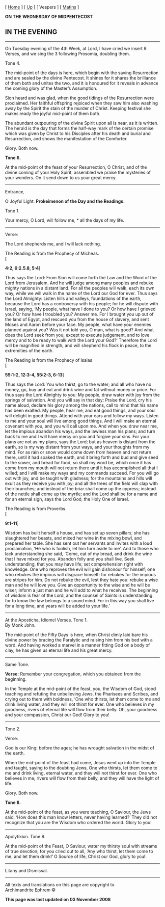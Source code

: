 \[ [Home](index.md) \] \[ [Up](midpent.md) \] \[ Vespers \]
\[ [Matins](MidPentM.md) \]

**ON THE WEDNESDAY OF MIDPENTECOST**

## IN THE EVENING

****

On Tuesday evening of the 4th Week, at Lord, I have cried we insert 6
Verses, and we sing the 3 following Prosomia, doubling them.

Tone 4.

The mid-point of the days is here, which begin with the saving
Resurrection and are sealed by the divine Pentecost. It shines for it
shares the brilliance of them both and unites the two, and it is
honoured for it reveals in advance the coming glory of the Master’s
Assumption.

Sion heard and was glad, when the good tidings of the Resurrection were
proclaimed. Her faithful offspring rejoiced when they saw him also
washing away by the Spirit the stain of the murder of Christ. Keeping
festival she makes ready the joyful mid-point of them both.

The abundant outpouring of the divine Spirit upon all is near, as it is
written. The herald is the day that forms the half-way mark of the
certain promise which was given by Christ to his Disciples after his
death and burial and Resurrection, and shows the manifestation of the
Comforter.

Glory. Both now.

**Tone 6.**

At the mid-point of the feast of your Resurrection, O Christ, and of the
divine coming of your Holy Spirit, assembled we praise the mysteries of
your wonders. On it send down to us your great mercy.

****

Entrance,

O Joyful Light. **Prokeimenon of the Day and the Readings.**

Tone 1.

Your mercy, O Lord, will follow me, \* all the days of my life.

****

Verse:

The Lord shepherds me, and I will lack nothing.

The Reading is from the Prophecy of Micheas.  
\[

**4:2, 6:2.5.8, 5:4**\]

Thus says the Lord: From Sion will come forth the Law and the Word of
the Lord from Jerusalem. And he will judge among many peoples and rebuke
mighty nations in a distant land. For all the peoples will walk, each
its own way, while we will walk in the name of the Lord our God for
ever. Thus says the Lord Almighty: Listen hills and valleys, foundations
of the earth, because the Lord has a controversy with his people; for he
will dispute with Israel, saying, ‘My people, what have I done to you?
Or how have I grieved you? Or how have I troubled you? Answer me. For I
brought you up out of the land of Egypt, and rescued you from the house
of slavery, and sent Moses and Aaron before your face. My people, what
have your enemies planned against you? Was it not told you, O man, what
is good? And what does the Lord seek from you, except to execute
judgement, and to love mercy and to be ready to walk with the Lord your
God?’ Therefore the Lord will be magnified in strength, and will
shepherd his flock in peace, to the extremities of the earth.

The Reading is from the Prophecy of Isaias  
\[

**55:1-2, 12:3-4, 55:2-3, 6-13**\]

Thus says the Lord: You who thirst, go to the water; and all who have no
money, go, buy and eat and drink wine and fat without money or price.
For thus says the Lord Almighty to you: My people, draw water with joy
from the springs of salvation. And you will say in that day: Praise the
Lord, cry his name aloud, declare his glory among the nations, call to
mind that his name has been exalted. My people, hear me, and eat good
things, and your soul will delight in good things. Attend with your ears
and follow my ways. Listen to me and your soul will live among good
things. And I will make an eternal covenant with you, and you will call
upon me. And when you draw near me, let the impious abandon his ways,
and the lawless man his plans; and turn back to me and I will have mercy
on you and forgive your sins. For your plans are not as my plans, says
the Lord; but as heaven is distant from the earth, so is my way distant
from your ways, and your thoughts from my mind. For as rain or snow
would come down from heaven and not return there, until it had soaked
the earth, and it bring forth and bud and give seed to the sower, and
bread for food, so shall my word be, which once it has come from my
mouth will not return there until it has accomplished all that I willed;
and I will make my ways and my commands succeed. For you will go out
with joy, and be taught with gladness; for the mountains and hills will
exult as they receive you with joy; and all the trees of the field will
clap with their branches; and instead of the briar shall come up the
cypress; instead of the nettle shall come up the myrtle; and the Lord
shall be for a name and for an eternal sign, says the Lord God, the Holy
One of Israel.

The Reading is from Proverbs  
\[

**9:1-11**\]

Wisdom has built herself a house, and has set up seven pillars; she has
slaughtered her beasts, and mixed her wine in the mixing bowl, and
prepared her table. She has sent out her servants and invites with a
loud proclamation, ‘He who is foolish, let him turn aside to me’. And to
those who lack understanding she said, ‘Come, eat of my bread, and drink
the wine that I have mixed for you. Abandon folly and you shall live.
Seek understanding, that you may have life; set comprehension right with
knowledge. One who reproves the evil will gain dishonour for himself;
one who rebukes the impious will disgrace himself: for rebukes for the
impious are stripes for him. Do not rebuke the evil, lest they hate you:
rebuke a wise man and he will love you. Give an opportunity to the wise
and he will be wiser; inform a just man and he will add to what he
receives. The beginning of wisdom is fear of the Lord, and the counsel
of Saints is understanding: for to know the law belongs to a sound mind.
For in this way you shall live for a long time, and years will be added
to your life.’

****

At the Aposticha, Idiomel Verses. Tone 1.  
By Monk John.

The mid-point of the Fifty Days is here, when Christ dimly laid bare his
divine power by bracing the Paralytic and raising him from his bed with
a word. And having worked a marvel in a manner fitting God on a body of
clay, he has given us eternal life and his great mercy.

****

Same Tone.

**Verse:** Remember your congregation, which you obtained from the
beginning.

In the Temple at the mid-point of the feast, you, the Wisdom of God,
stood teaching and refuting the unbelieving Jews, the Pharisees and
Scribes, and crying out to them with boldness, ‘One who thirsts, let
them come to me and drink living water, and they will not thirst for
ever. One who believes in my goodness, rivers of eternal life will flow
from their belly. Oh, your goodness and your compassion, Christ our
God\! Glory to you\!

****

Tone 2.

Verse:

God is our King: before the ages; he has wrought salvation in the midst
of the earth.

When the mid-point of the feast had come, Jesus went up into the Temple
and taught, saying to the doubting Jews, One who thirsts, let them come
to me and drink living, eternal water, and they will not thirst for
ever. One who believes in me, rivers will flow from their belly, and
they will have the light of life.

Glory. Both now.

**Tone 8.**

At the mid-point of the feast, as you were teaching, O Saviour, the Jews
said, ‘How does this man know letters, never having learned?’ They did
not recognize that you are the Wisdom who ordered the world. Glory to
you\!

****

Apolytikion. Tone 8.

At the mid-point of the Feast, O Saviour, water my thirsty soul with
streams of true devotion; for you cried out to all, ‘Any who thirst, let
them come to me, and let them drink\!’ O Source of life, Christ our God,
glory to you\!.

****

Litany and Dismissal.

-----

All texts and translations on this page are copyright to  
Archimandrite Ephrem ©

**This page was last updated on 03 November 2008**

